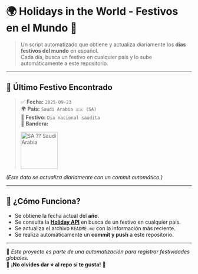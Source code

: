 # 🌍 Holidays in the World - Festivos en el Mundo 🎉

> Un script automatizado que obtiene y actualiza diariamente los **días festivos del mundo** en español.  
> Cada día, busca un festivo en cualquier país y lo sube automáticamente a este repositorio.  

---

## 📅 Último Festivo Encontrado
> ✅ **Fecha:** `2025-09-23`  
> 🌍 **País:** `Saudi Arabia 🇸🇦 (SA)`  
> 🎉 **Festivo:** `Dia nacional saudita`  
> 🔰 **Bandera:**
> 
> <img src="https://flagsapi.com/SA/flat/64.png" height="100px" alt="SA ?? Saudi Arabia">

*(Este dato se actualiza diariamente con un commit automático.)*

---

## 🚀 ¿Cómo Funciona?
- Se obtiene la fecha actual del **año**.
- Se consulta la **[Holiday API](https://holidayapi.com/)** en busca de un festivo en cualquier país.
- Se actualiza el archivo `README.md` con la información más reciente.
- Se realiza automáticamente un **commit y push** a este repositorio.

---
📝 *Este proyecto es parte de una automatización para registrar festividades globales.*  
🌟 **¡No olvides dar ⭐️ al repo si te gusta!** 🚀

<!-- Actualizado automáticamente el 2025-09-23 02:55:55 -->